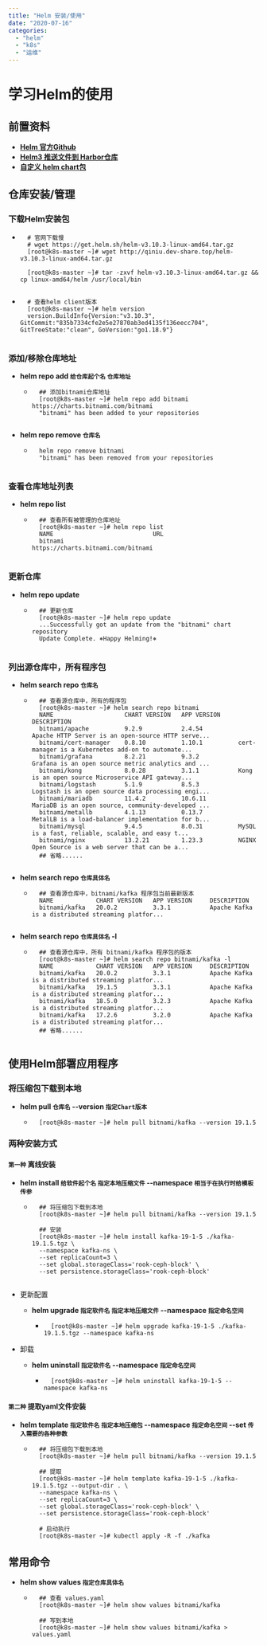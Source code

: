 ```yaml
---
title: "Helm 安装/使用"
date: "2020-07-16"
categories: 
  - "helm"
  - "k8s"
  - "运维"
---
```


# 学习Helm的使用

## 前置资料

- **[Helm 官方Github](https://github.com/helm/helm "Helm 官方Github")**
- **[Helm3 推送文件到 Harbor仓库](helm3-%e6%8e%a8%e9%80%81%e6%96%87%e4%bb%b6%e5%88%b0-harbor%e4%bb%93%e5%ba%93 "Helm3 推送文件到 Harbor仓库")**
- **[自定义 helm chart包](%e8%87%aa%e5%ae%9a%e4%b9%89-helm-chart%e5%8c%85 "自定义 helm chart包")**

## 仓库安装/管理

### 下载Helm安装包

- ```shell
    # 官网下载慢
    # wget https://get.helm.sh/helm-v3.10.3-linux-amd64.tar.gz
    [root@k8s-master ~]# wget http://qiniu.dev-share.top/helm-v3.10.3-linux-amd64.tar.gz
    
    [root@k8s-master ~]# tar -zxvf helm-v3.10.3-linux-amd64.tar.gz && cp linux-amd64/helm /usr/local/bin
    
    ```
    
- ```shell
    # 查看helm client版本
    [root@k8s-master ~]# helm version
    version.BuildInfo{Version:"v3.10.3", GitCommit:"835b7334cfe2e5e27870ab3ed4135f136eecc704", GitTreeState:"clean", GoVersion:"go1.18.9"}
    
    ```
    

### 添加/移除仓库地址

- **helm repo add `给仓库起个名` `仓库地址`**
    
    - ```shell
        ## 添加bitnami仓库地址
        [root@k8s-master ~]# helm repo add bitnami https://charts.bitnami.com/bitnami
        "bitnami" has been added to your repositories
        
        ```
        
- **helm repo remove `仓库名`**
    
    - ```shell
        helm repo remove bitnami
        "bitnami" has been removed from your repositories
        
        ```
        

### 查看仓库地址列表

- **helm repo list**
    
    - ```shell
        ## 查看所有被管理的仓库地址
        [root@k8s-master ~]# helm repo list
        NAME                            URL
        bitnami                         https://charts.bitnami.com/bitnami
        
        ```
        

### 更新仓库

- **helm repo update**
    
    - ```shell
        ## 更新仓库
        [root@k8s-master ~]# helm repo update
        ...Successfully got an update from the "bitnami" chart repository
        Update Complete. ⎈Happy Helming!⎈
        
        ```
        

### 列出源仓库中，所有程序包

- **helm search repo `仓库名`**
    
    - ```shell
        ## 查看源仓库中，所有的程序包
        [root@k8s-master ~]# helm search repo bitnami
        NAME                    CHART VERSION   APP VERSION     DESCRIPTION
        bitnami/apache          9.2.9           2.4.54          Apache HTTP Server is an open-source HTTP serve...
        bitnami/cert-manager    0.8.10          1.10.1          cert-manager is a Kubernetes add-on to automate...
        bitnami/grafana         8.2.21          9.3.2           Grafana is an open source metric analytics and ...
        bitnami/kong            8.0.28          3.1.1           Kong is an open source Microservice API gateway...
        bitnami/logstash        5.1.9           8.5.3           Logstash is an open source data processing engi...
        bitnami/mariadb         11.4.2          10.6.11         MariaDB is an open source, community-developed ...
        bitnami/metallb         4.1.13          0.13.7          MetalLB is a load-balancer implementation for b...
        bitnami/mysql           9.4.5           8.0.31          MySQL is a fast, reliable, scalable, and easy t...
        bitnami/nginx           13.2.21         1.23.3          NGINX Open Source is a web server that can be a...
        ## 省略......
        
        ```
        
- **helm search repo `仓库具体名`**
    
    - ```shell
        ## 查看源仓库中，bitnami/kafka 程序包当前最新版本
        NAME            CHART VERSION   APP VERSION     DESCRIPTION
        bitnami/kafka   20.0.2          3.3.1           Apache Kafka is a distributed streaming platfor...
        
        ```
        
- **helm search repo `仓库具体名` -l**
    
    - ```shell
        ## 查看源仓库中，所有 bitnami/kafka 程序包的版本
        [root@k8s-master ~]# helm search repo bitnami/kafka -l
        NAME            CHART VERSION   APP VERSION     DESCRIPTION
        bitnami/kafka   20.0.2          3.3.1           Apache Kafka is a distributed streaming platfor...
        bitnami/kafka   19.1.5          3.3.1           Apache Kafka is a distributed streaming platfor...
        bitnami/kafka   18.5.0          3.2.3           Apache Kafka is a distributed streaming platfor...
        bitnami/kafka   17.2.6          3.2.0           Apache Kafka is a distributed streaming platfor...
        ## 省略......
        
        ```
        

## 使用Helm部署应用程序

### 将压缩包下载到本地

- **helm pull `仓库名` --version `指定Chart版本`**
    
    - ```shell
        [root@k8s-master ~]# helm pull bitnami/kafka --version 19.1.5
        ```
        

### 两种安装方式

#### **`第一种`** 离线安装

- **helm install `给软件起个名` `指定本地压缩文件` --namespace `相当于在执行时给模板传参`**
    
    - ```shell
        ## 将压缩包下载到本地
        [root@k8s-master ~]# helm pull bitnami/kafka --version 19.1.5
        
        ## 安装
        [root@k8s-master ~]# helm install kafka-19-1-5 ./kafka-19.1.5.tgz \
        --namespace kafka-ns \
        --set replicaCount=3 \
        --set global.storageClass='rook-ceph-block' \
        --set persistence.storageClass='rook-ceph-block'
        
        ```
        
- 更新配置
    
    - **helm upgrade `指定软件名` `指定本地压缩文件` --namespace `指定命名空间`**
        
        - ```shell
            [root@k8s-master ~]# helm upgrade kafka-19-1-5 ./kafka-19.1.5.tgz --namespace kafka-ns
            ```
            
- 卸载
    
    - **helm uninstall `指定软件名` --namespace `指定命名空间`**
        
        - ```shell
            [root@k8s-master ~]# helm uninstall kafka-19-1-5 --namespace kafka-ns
            ```
            

#### **`第二种`** 提取yaml文件安装

- **helm template `指定软件名` `指定本地压缩包` --namespace `指定命名空间` --set `传入需要的各种参数`**
    
    - ```shell
        ## 将压缩包下载到本地
        [root@k8s-master ~]# helm pull bitnami/kafka --version 19.1.5
        
        ## 提取
        [root@k8s-master ~]# helm template kafka-19-1-5 ./kafka-19.1.5.tgz --output-dir . \
        --namespace kafka-ns \
        --set replicaCount=3 \
        --set global.storageClass='rook-ceph-block' \
        --set persistence.storageClass='rook-ceph-block'
        
        # 启动执行
        [root@k8s-master ~]# kubectl apply -R -f ./kafka
        ```
        

## 常用命令

- **helm show values `指定仓库具体名`**
    
    - ```shell
        ## 查看 values.yaml
        [root@k8s-master ~]# helm show values bitnami/kafka
        
        ## 写到本地
        [root@k8s-master ~]# helm show values bitnami/kafka > values.yaml
        
        ```
